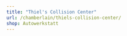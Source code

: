 ```yaml
---
title: "Thiel's Collision Center"
url: /chamberlain/thiels-collision-center/
shop: Autowerkstatt
---
```

